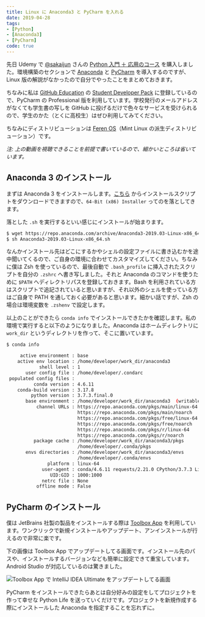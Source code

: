 ```yaml
---
title: Linux に Anaconda3 と PyCharm を入れる
date: 2019-04-28
tags:
- [Python]
- [Anaconda3]
- [PyCharm]
code: true
---
```

先日 Udemy で [@sakaijun](https://twitter.com/sakaijun) さんの [Python 入門 ＋ 応用のコース](https://www.udemy.com/share/100ZLuBEcfcl1URnQ=/) を購入しました。環境構築のセクションで [Anaconda](https://www.anaconda.com/) と [PyCharm](https://www.jetbrains.com/pycharm/) を導入するのですが、Linux 版の解説がなかったので自分でやったことをまとめておきます。

ちなみに私は [GitHub Education](https://education.github.com/) の [Student Developer Pack](https://education.github.com/pack) に登録しているので、PyCharm の Professional 版を利用しています。学校発行のメールアドレスがなくても学生書の写しを GitHub に投げるだけで色々なサービスを受けられるので、学生のかた（とくに高校生）はぜひ利用してみてください。

ちなみにディストリビューションは [Feren OS](https://ferenos.weebly.com/)（Mint Linux の派生ディストリビューション）です。

*注: 上の動画を視聴できることを前提で書いているので、細かいところは省いています。*

## Anaconda 3 のインストール

まずは Anaconda 3 をインストールします。[こちら](https://www.anaconda.com/distribution/) からインストールスクリプトをダウンロードできますので、`64-Bit (x86) Installer` ってのを落としてきます。

落とした `.sh` を実行するといい感じにインストールが始まります。

```sh
$ wget https://repo.anaconda.com/archive/Anaconda3-2019.03-Linux-x86_64.sh
$ sh Anaconda3-2019.03-Linux-x86_64.sh
```

なんかインストール先はどこにするかやシェルの設定ファイルに書き込むかを途中聞いてくるので、ご自身の環境に合わせてカスタマイズしてください。ちなみに僕は Zsh を使っているので、最後自動で `.bash_profile` に挿入されたスクリプトを自分の `.zshrc` へ書き写しました。それと Anaconda のコマンドを使うために `$PATH` へディレクトリパスを登録しておきます。Bash を利用されている方はスクリプトで追記されていると思いますが、それ以外のシェルを使っている方はご自身で PATH を通しておく必要があると思います。細かい話ですが、Zsh の場合は環境変数を `.zshenv` で設定します。

以上のことができたら `conda info` でインストールできたかを確認します。私の環境で実行すると以下のようになりました。Anaconda はホームディレクトリに `work_dir` というディレクトリを作って、そこに置いています。

```sh
$ conda info

     active environment : base
    active env location : /home/developer/work_dir/anaconda3
            shell level : 1
       user config file : /home/developer/.condarc
 populated config files :
          conda version : 4.6.11
    conda-build version : 3.17.8
         python version : 3.7.3.final.0
       base environment : /home/developer/work_dir/anaconda3  (writable)
           channel URLs : https://repo.anaconda.com/pkgs/main/linux-64
                          https://repo.anaconda.com/pkgs/main/noarch
                          https://repo.anaconda.com/pkgs/free/linux-64
                          https://repo.anaconda.com/pkgs/free/noarch
                          https://repo.anaconda.com/pkgs/r/linux-64
                          https://repo.anaconda.com/pkgs/r/noarch
          package cache : /home/developer/work_dir/anaconda3/pkgs
                          /home/developer/.conda/pkgs
       envs directories : /home/developer/work_dir/anaconda3/envs
                          /home/developer/.conda/envs
               platform : linux-64
             user-agent : conda/4.6.11 requests/2.21.0 CPython/3.7.3 Linux/4.15.0-48-generic ubuntu/18.04 glibc/2.27
                UID:GID : 1000:1000
             netrc file : None
           offline mode : False
```

## PyCharm のインストール

僕は JetBrains 社製の製品をインストールする際は [Toolbox App](https://www.jetbrains.com/toolbox/app/) を利用しています。ワンクリックで新規インストールやアップデート、アンインストールが行えるので非常に楽です。

下の画像は Toolbox App でアップデートしてる画面です。インストール先のパスや、インストールするバージョンなども簡単に設定できて重宝しています。Android Studio が対応しているのは驚きました。

![Toolbox App で IntelliJ IDEA Ultimate をアップデートしてる画面](https://res.cloudinary.com/simpleisbest/image/upload/q_auto:good/v1556442378/Linux%20%E3%81%AB%20Anaconda3%20%E3%81%A8%20PyCharm%20%E3%82%92%E5%85%A5%E3%82%8C%E3%82%8B/JetBrains%20Toolbox%20App.webp)

PyCharm をインストールできたらあとは自分好みの設定をしてプロジェクトを作って幸せな Python Life を送っていくだけです。プロジェクトを新規作成する際にインストールした Anaconda を指定することを忘れずに。
